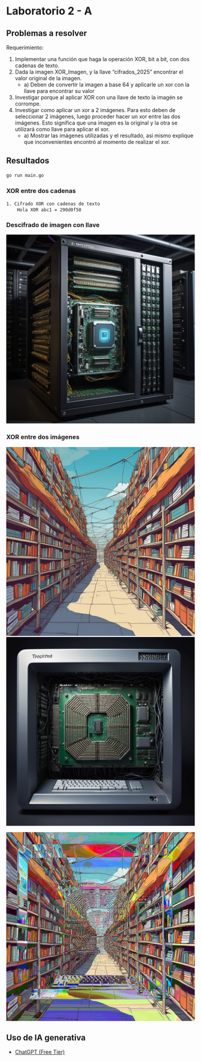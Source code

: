 # Laboratorio 2 - A

## Problemas a resolver

Requerimiento:
1. Implementar una función que haga la operación XOR, bit a bit, con dos cadenas de
   texto.
2. Dada la imagen XOR_Imagen, y la llave “cifrados_2025” encontrar el valor original de la
   imagen.
   - a) Deben de convertir la imagen a base 64 y aplicarle un xor con la llave para
   encontrar su valor
3. Investigar porque al aplicar XOR con una llave de texto la imagén se corrompe.
4. Investigar como aplicar un xor a 2 imágenes. Para esto deben de seleccionar 2 imágenes,
   luego proceder hacer un xor entre las dos imágenes. Esto significa que una imagen es la
   original y la otra se utilizará como llave para aplicar el xor.
   - a) Mostrar las imágenes utilizadas y el resultado, asi mismo explique que
   inconvenientes encontró al momento de realizar el xor.


## Resultados

```bash
go run main.go
```

### XOR entre dos cadenas

```text
1. Cifrado XOR con cadenas de texto
	Hola XOR abc1 = 290d0f50
```

### Descifrado de imagen con llave

![XOR_Imagen](https://github.com/markalbrand56/Cifrados-Repo/blob/main/Laboratorio-2-B/examples/imagen_descifrada.png)

### XOR entre dos imágenes

![Imagen 1](https://github.com/markalbrand56/Cifrados-Repo/blob/main/Laboratorio-2-B/examples/imagen3.png)
![Imagen 2](https://github.com/markalbrand56/Cifrados-Repo/blob/main/Laboratorio-2-B/examples/imagen4.png)

![Imagen XOR](https://github.com/markalbrand56/Cifrados-Repo/blob/main/Laboratorio-2-B/examples/imagen_xor_resultado.png)

## Uso de IA generativa

- [ChatGPT (Free Tier)](https://chatgpt.com/share/67ab6de3-349c-8012-8079-b0fa07a84283)